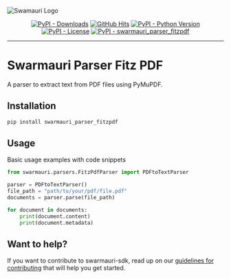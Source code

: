 
![Swamauri Logo](https://res.cloudinary.com/dbjmpekvl/image/upload/v1730099724/Swarmauri-logo-lockup-2048x757_hww01w.png)

<p align="center">
    <a href="https://pypi.org/project/swarmauri_parser_fitzpdf/">
        <img src="https://img.shields.io/pypi/dm/swarmauri_parser_fitzpdf" alt="PyPI - Downloads"/></a>
    <a href="https://github.com/swarmauri/swarmauri-sdk/pkgs/community/swarmauri_parser_fitzpdf/README.md">
        <img src="https://hits.seeyoufarm.com/api/count/incr/badge.svg?url=https://github.com/swarmauri/swarmauri-sdk/pkgs/community/swarmauri_parser_fitzpdf/README.md&count_bg=%2379C83D&title_bg=%23555555&icon=&icon_color=%23E7E7E7&title=hits&edge_flat=false" alt="GitHub Hits"/></a>
    <a href="https://pypi.org/project/swarmauri_parser_fitzpdf/">
        <img src="https://img.shields.io/pypi/pyversions/swarmauri_parser_fitzpdf" alt="PyPI - Python Version"/></a>
    <a href="https://pypi.org/project/swarmauri_parser_fitzpdf/">
        <img src="https://img.shields.io/pypi/l/swarmauri_parser_fitzpdf" alt="PyPI - License"/></a>
    <a href="https://pypi.org/project/swarmauri_parser_fitzpdf/">
        <img src="https://img.shields.io/pypi/v/swarmauri_parser_fitzpdf?label=swarmauri_parser_fitzpdf&color=green" alt="PyPI - swarmauri_parser_fitzpdf"/></a>
</p>

---

# Swarmauri Parser Fitz PDF

A parser to extract text from PDF files using PyMuPDF.

## Installation

```bash
pip install swarmauri_parser_fitzpdf
```

## Usage
Basic usage examples with code snippets
```python
from swarmauri.parsers.FitzPdfParser import PDFtoTextParser

parser = PDFtoTextParser()
file_path = "path/to/your/pdf/file.pdf"
documents = parser.parse(file_path)

for document in documents:
    print(document.content)
    print(document.metadata)
```

## Want to help?

If you want to contribute to swarmauri-sdk, read up on our [guidelines for contributing](https://github.com/swarmauri/swarmauri-sdk/blob/master/contributing.md) that will help you get started.

